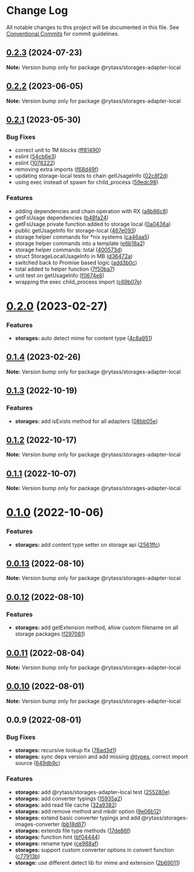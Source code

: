 # Change Log

All notable changes to this project will be documented in this file.
See [Conventional Commits](https://conventionalcommits.org) for commit guidelines.

## [0.2.3](https://github.com/Rytass/Utils/compare/@rytass/storages-adapter-local@0.2.2...@rytass/storages-adapter-local@0.2.3) (2024-07-23)

**Note:** Version bump only for package @rytass/storages-adapter-local





## [0.2.2](https://github.com/Rytass/Utils/compare/@rytass/storages-adapter-local@0.2.1...@rytass/storages-adapter-local@0.2.2) (2023-06-05)

**Note:** Version bump only for package @rytass/storages-adapter-local





## [0.2.1](https://github.com/Rytass/Utils/compare/@rytass/storages-adapter-local@0.2.0...@rytass/storages-adapter-local@0.2.1) (2023-05-30)


### Bug Fixes

* correct unit to 1M blocks ([ff81490](https://github.com/Rytass/Utils/commit/ff81490f52be89dc5061ee7deeb495b2940565d1))
* eslint ([54cb6e3](https://github.com/Rytass/Utils/commit/54cb6e30a4c07a8e7038154ca3c2310620bce3a4))
* eslint ([1076222](https://github.com/Rytass/Utils/commit/10762222cc673a22e852d01332c29acb85c1ee82))
* removing extra imports ([f68d49f](https://github.com/Rytass/Utils/commit/f68d49fa3e6aa0d03763481cd033c36c6a3f5287))
* updating storage-local tests to chain getUsageInfo ([02c8f2d](https://github.com/Rytass/Utils/commit/02c8f2d4f6bcb45b7959c4c358bb6fbdbc5b40da))
* using exec instead of spawn for child_process ([59edc98](https://github.com/Rytass/Utils/commit/59edc980e84899baedf5c62094aa51d668b73ba5))


### Features

* adding dependencies and chain operation with RX ([a8b86c8](https://github.com/Rytass/Utils/commit/a8b86c84ecc390ceeab1093c3c04ec057e207b91))
* getFsUsage dependencies ([b48fa24](https://github.com/Rytass/Utils/commit/b48fa2417a8d9b9f87807188876e577120eeef8b))
* getFsUsage private function added to storage local ([0a0436a](https://github.com/Rytass/Utils/commit/0a0436acb2a84091ecf779b15d15aed871a14545))
* public getUsageInfo for storage-local ([467e093](https://github.com/Rytass/Utils/commit/467e0930798e9efbb388da22795db0a701ba6ebe))
* storage helper commands for *nix systems ([ca46aa5](https://github.com/Rytass/Utils/commit/ca46aa50a4bd2b2cc0911419ce5839a0f23eb380))
* storage helper commands into a template ([e6b18a2](https://github.com/Rytass/Utils/commit/e6b18a21f6a2dd8d91523a3dd3ccccffa54d5e1e))
* storage helper commands: total ([400573d](https://github.com/Rytass/Utils/commit/400573d26ef2f10f16d012591276755af89f35f0))
* struct StorageLocalUsageInfo in MB ([d36472a](https://github.com/Rytass/Utils/commit/d36472aa202de86ce4651e265d124fac0fb5b268))
* switched back to Promise based logic ([add3b0c](https://github.com/Rytass/Utils/commit/add3b0cf4a6c3bb987e1fe9e7ce76f96a78bb4f9))
* total added to helper function ([7f50ba7](https://github.com/Rytass/Utils/commit/7f50ba7ab8d92ebf6eed86eb629adf0870bbd691))
* unit test on getUsageInfo ([f0674e8](https://github.com/Rytass/Utils/commit/f0674e8a83ec32067a2d2c5bdf521ba9d0f2ab2c))
* wrapping the exec child_process import ([c69b07e](https://github.com/Rytass/Utils/commit/c69b07e55df292a12b64d8f9d83a88f9072b963a))





# [0.2.0](https://github.com/Rytass/Utils/compare/@rytass/storages-adapter-local@0.1.4...@rytass/storages-adapter-local@0.2.0) (2023-02-27)


### Features

* **storages:** auto detect mime for content type ([4c8a951](https://github.com/Rytass/Utils/commit/4c8a9515a1852d8431a6e9e1345d79b3e652de0c))





## [0.1.4](https://github.com/Rytass/Utils/compare/@rytass/storages-adapter-local@0.1.3...@rytass/storages-adapter-local@0.1.4) (2023-02-26)

**Note:** Version bump only for package @rytass/storages-adapter-local





## [0.1.3](https://github.com/Rytass/Utils/compare/@rytass/storages-adapter-local@0.1.2...@rytass/storages-adapter-local@0.1.3) (2022-10-19)


### Features

* **storages:** add isExists method for all adapters ([08bb05e](https://github.com/Rytass/Utils/commit/08bb05e669004dcc3a4f3e219a0c363ce9e9ef1a))





## [0.1.2](https://github.com/Rytass/Utils/compare/@rytass/storages-adapter-local@0.1.1...@rytass/storages-adapter-local@0.1.2) (2022-10-17)

**Note:** Version bump only for package @rytass/storages-adapter-local





## [0.1.1](https://github.com/Rytass/Utils/compare/@rytass/storages-adapter-local@0.1.0...@rytass/storages-adapter-local@0.1.1) (2022-10-07)

**Note:** Version bump only for package @rytass/storages-adapter-local





# [0.1.0](https://github.com/Rytass/Utils/compare/@rytass/storages-adapter-local@0.0.13...@rytass/storages-adapter-local@0.1.0) (2022-10-06)


### Features

* **storages:** add content type setter on storage api ([2561ffc](https://github.com/Rytass/Utils/commit/2561ffc5a4b66f208190ef2230c46276f9945df8))





## [0.0.13](https://github.com/Rytass/Utils/compare/@rytass/storages-adapter-local@0.0.12...@rytass/storages-adapter-local@0.0.13) (2022-08-10)

**Note:** Version bump only for package @rytass/storages-adapter-local





## [0.0.12](https://github.com/Rytass/Utils/compare/@rytass/storages-adapter-local@0.0.11...@rytass/storages-adapter-local@0.0.12) (2022-08-10)


### Features

* **storages:** add getExtension method, allow custom filename on all storage packages ([f297081](https://github.com/Rytass/Utils/commit/f297081a069f697294cc70d0957f62c2f7b05d79))





## [0.0.11](https://github.com/Rytass/Utils/compare/@rytass/storages-adapter-local@0.0.10...@rytass/storages-adapter-local@0.0.11) (2022-08-04)

**Note:** Version bump only for package @rytass/storages-adapter-local





## [0.0.10](https://github.com/Rytass/Utils/compare/@rytass/storages-adapter-local@0.0.9...@rytass/storages-adapter-local@0.0.10) (2022-08-01)

**Note:** Version bump only for package @rytass/storages-adapter-local





## 0.0.9 (2022-08-01)


### Bug Fixes

* **storages:** recursive lookup fix ([78ad3d1](https://github.com/Rytass/Utils/commit/78ad3d155b176090b0bebd1e1139ac2621a24596))
* **storages:** sync deps version and add missing [@types](https://github.com/types), correct import source ([649db9c](https://github.com/Rytass/Utils/commit/649db9cf04975689b00492afbe676edb0d495c0b))


### Features

* **storages:** add @rytass/storages-adapter-local test ([255280e](https://github.com/Rytass/Utils/commit/255280ef1f4ae8cb717acb4c1f442823c6e360ce))
* **storages:** add converter typings ([15935a2](https://github.com/Rytass/Utils/commit/15935a2d616e7d928b5288e7cbb1006659b5222e))
* **storages:** add read file cache ([32a9382](https://github.com/Rytass/Utils/commit/32a938234c08393cf24481d58d93b094021fc29b))
* **storages:** add remove method and mkdir option ([9e06b12](https://github.com/Rytass/Utils/commit/9e06b127d45726da3fd7c67f04fb309b0b63f5fc))
* **storages:** extend basic converter typings and add @rytass/storages-images-converter ([bb18d67](https://github.com/Rytass/Utils/commit/bb18d6743135242301112b65d5d83028a90df2c9))
* **storages:** extends file type methods ([17de86f](https://github.com/Rytass/Utils/commit/17de86fc4c264f9ac11a26379674a6550088c99e))
* **storages:** function hint ([bf04444](https://github.com/Rytass/Utils/commit/bf04444c60df0c99bd5d233377ea54f617f40538))
* **storages:** rename type ([ce988af](https://github.com/Rytass/Utils/commit/ce988afa85fa3ae7de683d66ae82e18ac1e5c17c))
* **storages:** support custom converter options in convert function ([c77913b](https://github.com/Rytass/Utils/commit/c77913bf252701691e114434f7e126cd3bc05987))
* **storage:** use different detect lib for mime and extension ([2b69011](https://github.com/Rytass/Utils/commit/2b69011fabb8ad2187f58251337d12763e88c8fe))
